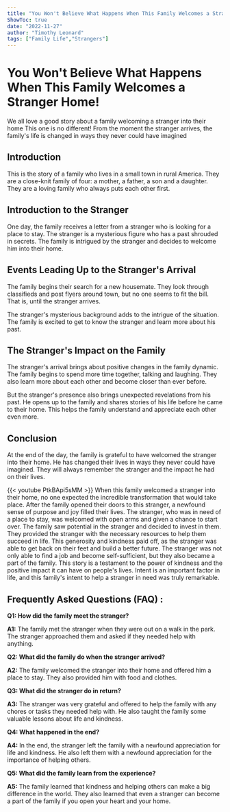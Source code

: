 ```yaml
---
title: "You Won't Believe What Happens When This Family Welcomes a Stranger Home!"
ShowToc: true 
date: "2022-11-27"
author: "Timothy Leonard" 
tags: ["Family Life","Strangers"]
---
```

# You Won't Believe What Happens When This Family Welcomes a Stranger Home!

We all love a good story about a family welcoming a stranger into their home This one is no different! From the moment the stranger arrives, the family's life is changed in ways they never could have imagined

## Introduction

This is the story of a family who lives in a small town in rural America. They are a close-knit family of four: a mother, a father, a son and a daughter. They are a loving family who always puts each other first.

## Introduction to the Stranger

One day, the family receives a letter from a stranger who is looking for a place to stay. The stranger is a mysterious figure who has a past shrouded in secrets. The family is intrigued by the stranger and decides to welcome him into their home.

## Events Leading Up to the Stranger's Arrival

The family begins their search for a new housemate. They look through classifieds and post flyers around town, but no one seems to fit the bill. That is, until the stranger arrives.

The stranger's mysterious background adds to the intrigue of the situation. The family is excited to get to know the stranger and learn more about his past.

## The Stranger's Impact on the Family

The stranger's arrival brings about positive changes in the family dynamic. The family begins to spend more time together, talking and laughing. They also learn more about each other and become closer than ever before.

But the stranger's presence also brings unexpected revelations from his past. He opens up to the family and shares stories of his life before he came to their home. This helps the family understand and appreciate each other even more.

## Conclusion

At the end of the day, the family is grateful to have welcomed the stranger into their home. He has changed their lives in ways they never could have imagined. They will always remember the stranger and the impact he had on their lives.

{{< youtube PtkBApi5sMM >}} 
When this family welcomed a stranger into their home, no one expected the incredible transformation that would take place. After the family opened their doors to this stranger, a newfound sense of purpose and joy filled their lives. The stranger, who was in need of a place to stay, was welcomed with open arms and given a chance to start over. The family saw potential in the stranger and decided to invest in them. They provided the stranger with the necessary resources to help them succeed in life. This generosity and kindness paid off, as the stranger was able to get back on their feet and build a better future. The stranger was not only able to find a job and become self-sufficient, but they also became a part of the family. This story is a testament to the power of kindness and the positive impact it can have on people's lives. Intent is an important factor in life, and this family's intent to help a stranger in need was truly remarkable.

## Frequently Asked Questions (FAQ) :
**Q1: How did the family meet the stranger?**

**A1:** The family met the stranger when they were out on a walk in the park. The stranger approached them and asked if they needed help with anything. 

**Q2: What did the family do when the stranger arrived?**

**A2:** The family welcomed the stranger into their home and offered him a place to stay. They also provided him with food and clothes.

**Q3: What did the stranger do in return?**

**A3:** The stranger was very grateful and offered to help the family with any chores or tasks they needed help with. He also taught the family some valuable lessons about life and kindness.

**Q4: What happened in the end?**

**A4:** In the end, the stranger left the family with a newfound appreciation for life and kindness. He also left them with a newfound appreciation for the importance of helping others.

**Q5: What did the family learn from the experience?**

**A5:** The family learned that kindness and helping others can make a big difference in the world. They also learned that even a stranger can become a part of the family if you open your heart and your home.



